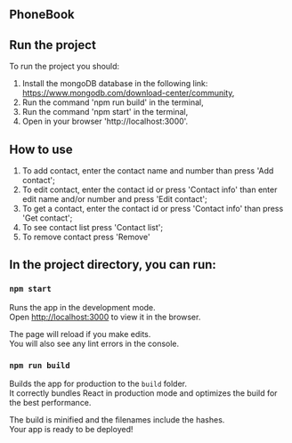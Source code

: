 ## PhoneBook

## Run the project

To run the project you should:
1) Install the mongoDB database in the following link: https://www.mongodb.com/download-center/community,
2) Run the command 'npm run build' in the terminal,
3) Run the command 'npm start' in the terminal,
4) Open in your browser 'http://localhost:3000'.

## How to use

1) To add contact, enter the contact name and number than press 'Add contact';
2) To edit contact, enter the contact id or press 'Contact info' than enter edit name and/or number and press 'Edit contact';
3) To get a contact, enter the contact id or press 'Contact info' than press 'Get contact';
4) To see contact list press 'Contact list';
5) To remove contact press 'Remove'

## In the project directory, you can run:

### `npm start`

Runs the app in the development mode.<br>
Open [http://localhost:3000](http://localhost:3000) to view it in the browser.

The page will reload if you make edits.<br>
You will also see any lint errors in the console.

### `npm run build`

Builds the app for production to the `build` folder.<br>
It correctly bundles React in production mode and optimizes the build for the best performance.

The build is minified and the filenames include the hashes.<br>
Your app is ready to be deployed!

